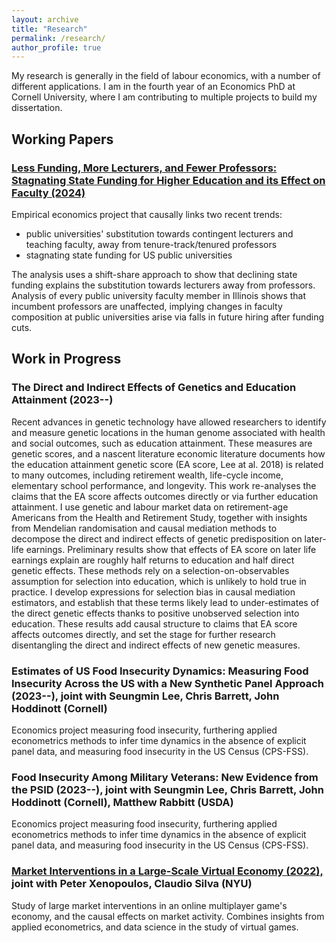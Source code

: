 ```yaml
---
layout: archive
title: "Research"
permalink: /research/
author_profile: true
---
```


My research is generally in the field of labour economics, with a number of different applications.
I am in the fourth year of an Economics PhD at Cornell University, where I am contributing to multiple projects to build my dissertation.

## Working Papers

### [Less Funding, More Lecturers, and Fewer Professors: Stagnating State Funding for Higher Education and its Effect on Faculty (2024)](https://github.com/shoganhennessy/state-funding-faculty/blob/main/state-funding-faculty-2024.pdf)

Empirical economics project that causally links two recent trends:

- public universities' substitution towards contingent lecturers and teaching faculty, away from tenure-track/tenured professors
- stagnating state funding for US public universities

The analysis uses a shift-share approach to show that declining state funding explains the substitution towards lecturers away from professors.
Analysis of every public university faculty member in Illinois shows that incumbent professors are unaffected, implying changes in faculty composition at public universities arise via falls in future hiring after funding cuts.

## Work in Progress

### The Direct and Indirect Effects of Genetics and Education Attainment (2023--)

Recent advances in genetic technology have allowed researchers to identify and measure genetic locations in the human genome associated with health and social outcomes, such as education attainment.
These measures are genetic scores, and a nascent literature economic literature documents how the education attainment genetic score (EA score, Lee at al. 2018) is related to many outcomes, including retirement wealth, life-cycle income, elementary school performance, and longevity.
This work re-analyses the claims that the EA score affects outcomes directly or via further education attainment.
I use genetic and labour market data on retirement-age Americans from the Health and Retirement Study, together with insights from Mendelian randomisation and causal mediation methods to decompose the direct and indirect effects of genetic predisposition on later-life earnings.
Preliminary results show that effects of EA score on later life earnings explain are roughly half returns to education and half direct genetic effects.
These methods rely on a selection-on-observables assumption for selection into education, which is unlikely to hold true in practice.
I develop expressions for selection bias in causal mediation estimators, and establish that these terms likely lead to under-estimates of the direct genetic effects thanks to positive unobserved selection into education.
These results add causal structure to claims that EA score affects outcomes directly, and set the stage for further research disentangling the direct and indirect effects of new genetic measures.

### Estimates of US Food Insecurity Dynamics: Measuring Food Insecurity Across the US with a New Synthetic Panel Approach (2023--), joint with Seungmin Lee, Chris Barrett, John Hoddinott (Cornell)

Economics project measuring food insecurity, furthering applied econometrics methods to infer time dynamics in the absence of explicit panel data, and measuring food insecurity in the US Census (CPS-FSS).

### Food Insecurity Among Military Veterans: New Evidence from the PSID (2023--), joint with Seungmin Lee, Chris Barrett, John Hoddinott (Cornell), Matthew Rabbitt (USDA)

Economics project measuring food insecurity, furthering applied econometrics methods to infer time dynamics in the absence of explicit panel data, and measuring food insecurity in the US Census (CPS-FSS).

### [Market Interventions in a Large-Scale Virtual Economy (2022),](https://doi.org/10.48550/arXiv.2210.07970) joint with Peter Xenopoulos, Claudio Silva (NYU)

Study of large market interventions in an online multiplayer game's economy, and the causal effects on market activity.
Combines insights from applied econometrics, and data science in the study of virtual games.
